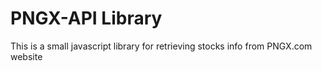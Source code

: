 # PNGX-API Library
This is a small javascript library for retrieving stocks info from PNGX.com website

